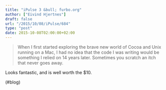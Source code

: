 ```yaml
---
title: "iPulse 3 &bull; furbo.org"
author: ["Eivind Hjertnes"]
draft: false
url: "/2015/10/08/iPulse/684"
type: "post"
date: 2015-10-08T02:00:00+02:00
---
```


> When I first started exploring the brave new world of Cocoa and Unix
> running on a Mac, I had no idea that the code I was writing would be
> something I relied on 14 years later. Sometimes you scratch an itch
> that never goes away.

Looks fantastic, and is well worth the $10.

(#blog)
